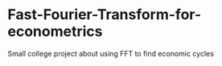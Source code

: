 # Fast-Fourier-Transform-for-econometrics
Small college project about using FFT to find economic cycles
